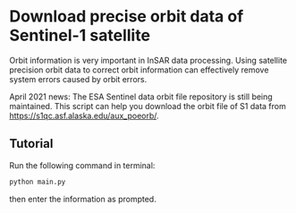 # Download precise orbit data of Sentinel-1 satellite

Orbit information is very important in InSAR data processing. Using satellite precision orbit data to correct orbit information can effectively remove system errors caused by orbit errors.

April 2021 news: The ESA Sentinel data orbit file repository is still being maintained. This script can help you download the orbit file of S1 data from https://s1qc.asf.alaska.edu/aux_poeorb/.

## Tutorial

Run the following command in terminal:
~~~python
python main.py
~~~
then enter the information as prompted.
